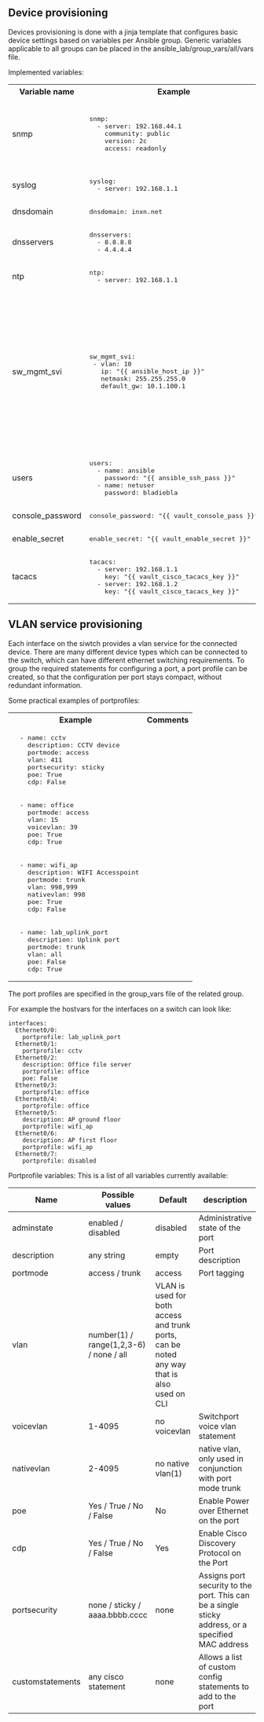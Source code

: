 Device provisioning
-------------------

Devices provisioning is done with a jinja template that configures basic device settings based on variables per Ansible group.
Generic variables applicable to all groups can be placed in the ansible_lab/group_vars/all/vars file. 


Implemented variables:
<table>
<th>Variable name</th><th>Example</th><th>Description</th>
<tr><td>snmp<td><pre>snmp:
  - server: 192.168.44.1
    community: public
    version: 2c
    access: readonly</pre><td>SNMP servers and communities. Access can be readonly/readwrite. When ommited access will be readwrite</tr>
<tr><td>syslog<td><pre>syslog:
  - server: 192.168.1.1</pre><td>Syslog servers</tr>
<tr><td>dnsdomain<td><pre>dnsdomain: inxn.net</pre><td>DNS domain name</tr>
<tr><td>dnsservers<td><pre>dnsservers:
  - 8.8.8.8
  - 4.4.4.4</pre><td>DNS lookup servers</tr>
<tr><td>ntp<td><pre>ntp:
  - server: 192.168.1.1</pre><td>NTP servers</tr>
<tr><td>sw_mgmt_svi<td><pre>sw_mgmt_svi:
 - vlan: 10
   ip: "{{ ansible_host_ip }}"
   netmask: 255.255.255.0
   default_gw: 10.1.100.1</pre><td>SVI for switch management. Generates a vlan interface (SVI) for inband management. It will add a default gateway and set source-interfaces for various protocol. (A bit shaky, since this interface needs to be present any way to access the device in the lab.)</tr>
<tr><td>users<td><pre>users:
  - name: ansible
    password: "{{ ansible_ssh_pass }}"
  - name: netuser
    password: bladiebla</pre><td>Device user authentication</tr>
<tr><td>console_password<td><pre>
console_password: "{{ vault_console_pass }}"</pre><td>Serial console password</tr>
<tr><td>enable_secret<td><pre>enable_secret: "{{ vault_enable_secret }}"</pre><td>Cisco enable secret</tr>
<tr><td>tacacs<td><pre>tacacs:
  - server: 192.168.1.1
    key: "{{ vault_cisco_tacacs_key }}"
  - server: 192.168.1.2
    key: "{{ vault_cisco_tacacs_key }}"</pre><td>Tacacs authentication settings</tr>
</table>

VLAN service provisioning
-------------------------

Each interface on the siwtch provides a vlan service for the connected device.
There are many different device types which can be connected to the switch, which can have different ethernet switching requirements. To group the required statements for configuring a port, a port profile can be created, so that the configuration per port stays compact, without redundant information.

Some practical examples of portprofiles:
<table>
  <th>Example</th><th>Comments</th>
  <tr><td><pre>
  - name: cctv
    description: CCTV device
    portmode: access
    vlan: 411
    portsecurity: sticky
    poe: True
    cdp: False</pre></td><td>
    </td></tr><td><pre>
  - name: office
    portmode: access
    vlan: 15
    voicevlan: 39
    poe: True
    cdp: True</pre></td><td>
    </td></tr><td><pre>
  - name: wifi_ap
    description: WIFI Accesspoint
    portmode: trunk
    vlan: 998,999
    nativevlan: 998
    poe: True
    cdp: False</pre></td><td>
    </td></tr><td><pre>
  - name: lab_uplink_port
    description: Uplink port
    portmode: trunk
    vlan: all
    poe: False
    cdp: True</pre></td><td>
    </td></tr>
</table>

The port profiles are specified in the group_vars file of the related group.


For example the hostvars for the interfaces on a switch can look like:
```
interfaces:
  Ethernet0/0:
    portprofile: lab_uplink_port
  Ethernet0/1:
    portprofile: cctv
  Ethernet0/2:
    description: Office file server
    portprofile: office
    poe: False
  Ethernet0/3:
    portprofile: office
  Ethernet0/4:
    portprofile: office
  Ethernet0/5:
    description: AP ground floor
    portprofile: wifi_ap
  Ethernet0/6:
    description: AP first floor
    portprofile: wifi_ap
  Ethernet0/7:
    portprofile: disabled
```

Portprofile variables:
This is a list of all variables currently available:

|Name | Possible values | Default | description |
| -- | -- | -- | -- |
|adminstate | enabled / disabled | disabled | Administrative state of the port |
|description | any string | empty | Port description |
|portmode | access / trunk | access | Port tagging |
|vlan | number(1) / range(1,2,3-6) / none / all | VLAN is used for both access and trunk ports, can be noted any way that is also used on CLI |
|voicevlan | 1-4095 | no voicevlan | Switchport voice vlan statement |
|nativevlan | 2-4095 | no native vlan(1) | native vlan, only used in conjunction with port mode trunk |
|poe | Yes / True / No / False | No | Enable Power over Ethernet on the port |
|cdp | Yes / True / No / False | Yes | Enable Cisco Discovery Protocol on the Port |
|portsecurity | none / sticky / aaaa.bbbb.cccc | none | Assigns port security to the port. This can be a single sticky address, or a specified MAC address |
|customstatements | any cisco statement | none | Allows a list of custom config statements to add to the port |
  
